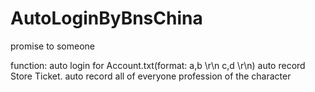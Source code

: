 # AutoLoginByBnsChina
promise to someone

function:
auto login for Account.txt(format: a,b \r\n c,d \r\n)
auto record Store Ticket.
auto record all of everyone profession of the character
